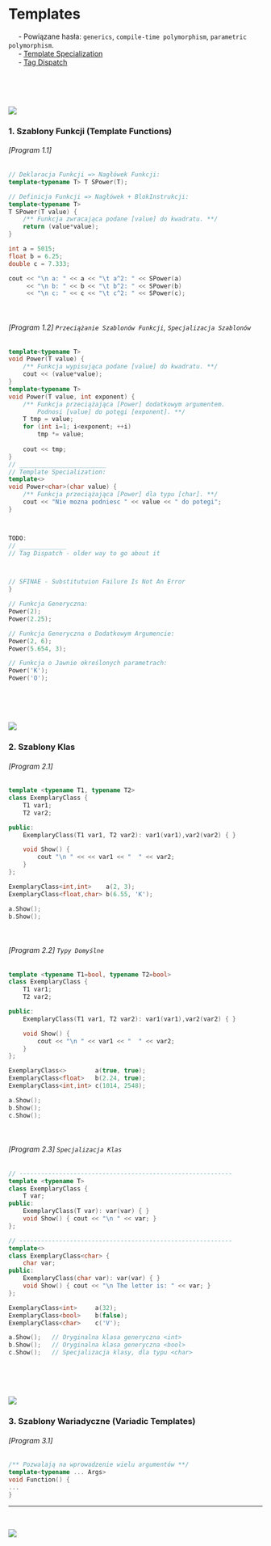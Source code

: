 # Templates



&nbsp;&nbsp;&nbsp;&nbsp; - Powiązane hasła: `generics`, `compile-time polymorphism`, `parametric polymorphism`. \
&nbsp;&nbsp;&nbsp;&nbsp; - [Template Specialization](#1-pamięć-automatyczna) \
&nbsp;&nbsp;&nbsp;&nbsp; - [Tag Dispatch](#1-pamięć-automatyczna)

<br/>
<br/>
<br/>

![](https://github.com/Ptysiek/resources/blob/master/Orn.png)
### 1. Szablony Funkcji (Template Functions)
###### [Program 1.1]
```cpp
// Deklaracja Funkcji => Nagłówek Funkcji:
template<typename T> T SPower(T);

// Definicja Funkcji => Nagłówek + BlokInstrukcji:
template<typename T>
T SPower(T value) {
    /** Funkcja zwracająca podane [value] do kwadratu. **/
    return (value*value);
}
```
```cpp
int a = 5015;
float b = 6.25;
double c = 7.333;

cout << "\n a: " << a << "\t a^2: " << SPower(a)
     << "\n b: " << b << "\t b^2: " << SPower(b)
     << "\n c: " << c << "\t c^2: " << SPower(c);
``` 

<br/>

###### [Program 1.2] `Przeciążanie Szablonów Funkcji`, `Specjalizacja Szablonów`
```cpp
template<typename T>
void Power(T value) {
    /** Funkcja wypisująca podane [value] do kwadratu. **/
    cout << (value*value);
}
template<typename T>
void Power(T value, int exponent) {
    /** Funkcja przeciążająca [Power] dodatkowym argumentem. 
        Podnosi [value] do potęgi [exponent]. **/
    T tmp = value;
    for (int i=1; i<exponent; ++i)
        tmp *= value;
    
    cout << tmp;
}
// ________________________
// Template Specialization:
template<>
void Power<char>(char value) {
    /** Funkcja przeciążająca [Power] dla typu [char]. **/
    cout << "Nie mozna podniesc " << value << " do potegi";
}



TODO:
// _____________
// Tag Dispatch - older way to go about it



// SFINAE - Substitutuion Failure Is Not An Error
}
```
```cpp
// Funkcja Generyczna:
Power(2);
Power(2.25);

// Funkcja Generyczna o Dodatkowym Argumencie:
Power(2, 6);
Power(5.654, 3);

// Funkcja o Jawnie określonych parametrach:
Power('K');
Power('O');
```

<br/>
<br/>
<br/>

![](https://github.com/Ptysiek/resources/blob/master/Orn.png)
### 2. Szablony Klas
###### [Program 2.1] 
```cpp
template <typename T1, typename T2>
class ExemplaryClass {
    T1 var1;
    T2 var2;

public:
    ExemplaryClass(T1 var1, T2 var2): var1(var1),var2(var2) { }

    void Show() {
        cout "\n " << << var1 << "  " << var2;
    }
};
```
```cpp
ExemplaryClass<int,int>    a(2, 3);
ExemplaryClass<float,char> b(6.55, 'K');

a.Show();
b.Show();
```

<br/>

###### [Program 2.2] `Typy Domyślne`
```cpp
template <typename T1=bool, typename T2=bool>
class ExemplaryClass {
    T1 var1;
    T2 var2;

public:
    ExemplaryClass(T1 var1, T2 var2): var1(var1),var2(var2) { }

    void Show() {
        cout << "\n " << var1 << "  " << var2;
    }
};
```
```cpp
ExemplaryClass<>        a(true, true);
ExemplaryClass<float>   b(2.24, true);
ExemplaryClass<int,int> c(1014, 2548);

a.Show();
b.Show();
c.Show();
```

<br/>

###### [Program 2.3] `Specjalizacja Klas`
```cpp
// -----------------------------------------------------------
template <typename T>
class ExemplaryClass {
    T var;
public:
    ExemplaryClass(T var): var(var) { }
    void Show() { cout << "\n " << var; }
};

// -----------------------------------------------------------
template<> 
class ExemplaryClass<char> {
    char var;
public:
    ExemplaryClass(char var): var(var) { }
    void Show() { cout << "\n The letter is: " << var; }
};
```
```cpp
ExemplaryClass<int>     a(32);
ExemplaryClass<bool>    b(false);
ExemplaryClass<char>    c('V');

a.Show();   // Oryginalna klasa generyczna <int>
b.Show();   // Oryginalna klasa generyczna <bool>
c.Show();   // Specjalizacja klasy, dla typu <char>
```

<br/>
<br/>
<br/>

![](https://github.com/Ptysiek/resources/blob/master/Orn.png)
### 3. Szablony Wariadyczne (Variadic Templates)
###### [Program 3.1]
```cpp
/** Pozwalają na wprowadzenie wielu argumentów **/
template<typename ... Args>
void Function() {
...
}
```




------------
<br/>

![](https://github.com/Ptysiek/resources/blob/master/Ver2.PNG)
